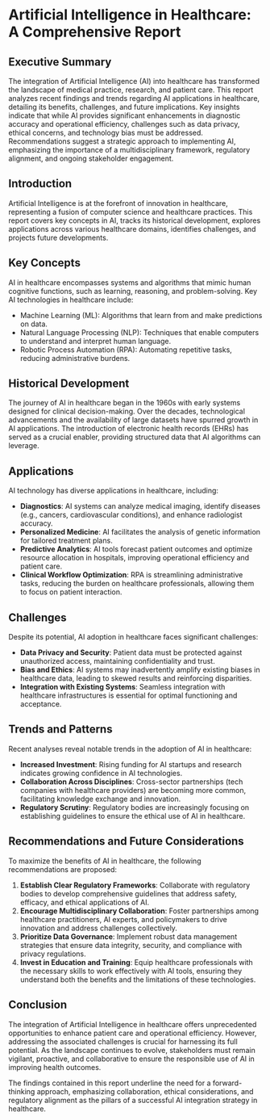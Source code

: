 # Artificial Intelligence in Healthcare: A Comprehensive Report

## Executive Summary
The integration of Artificial Intelligence (AI) into healthcare has transformed the landscape of medical practice, research, and patient care. This report analyzes recent findings and trends regarding AI applications in healthcare, detailing its benefits, challenges, and future implications. Key insights indicate that while AI provides significant enhancements in diagnostic accuracy and operational efficiency, challenges such as data privacy, ethical concerns, and technology bias must be addressed. Recommendations suggest a strategic approach to implementing AI, emphasizing the importance of a multidisciplinary framework, regulatory alignment, and ongoing stakeholder engagement.

## Introduction
Artificial Intelligence is at the forefront of innovation in healthcare, representing a fusion of computer science and healthcare practices. This report covers key concepts in AI, tracks its historical development, explores applications across various healthcare domains, identifies challenges, and projects future developments.

## Key Concepts
AI in healthcare encompasses systems and algorithms that mimic human cognitive functions, such as learning, reasoning, and problem-solving. Key AI technologies in healthcare include:
- Machine Learning (ML): Algorithms that learn from and make predictions on data.
- Natural Language Processing (NLP): Techniques that enable computers to understand and interpret human language.
- Robotic Process Automation (RPA): Automating repetitive tasks, reducing administrative burdens.

## Historical Development
The journey of AI in healthcare began in the 1960s with early systems designed for clinical decision-making. Over the decades, technological advancements and the availability of large datasets have spurred growth in AI applications. The introduction of electronic health records (EHRs) has served as a crucial enabler, providing structured data that AI algorithms can leverage.

## Applications
AI technology has diverse applications in healthcare, including:
- **Diagnostics**: AI systems can analyze medical imaging, identify diseases (e.g., cancers, cardiovascular conditions), and enhance radiologist accuracy.
- **Personalized Medicine**: AI facilitates the analysis of genetic information for tailored treatment plans.
- **Predictive Analytics**: AI tools forecast patient outcomes and optimize resource allocation in hospitals, improving operational efficiency and patient care.
- **Clinical Workflow Optimization**: RPA is streamlining administrative tasks, reducing the burden on healthcare professionals, allowing them to focus on patient interaction.

## Challenges
Despite its potential, AI adoption in healthcare faces significant challenges:
- **Data Privacy and Security**: Patient data must be protected against unauthorized access, maintaining confidentiality and trust.
- **Bias and Ethics**: AI systems may inadvertently amplify existing biases in healthcare data, leading to skewed results and reinforcing disparities.
- **Integration with Existing Systems**: Seamless integration with healthcare infrastructures is essential for optimal functioning and acceptance.

## Trends and Patterns
Recent analyses reveal notable trends in the adoption of AI in healthcare:
- **Increased Investment**: Rising funding for AI startups and research indicates growing confidence in AI technologies.
- **Collaboration Across Disciplines**: Cross-sector partnerships (tech companies with healthcare providers) are becoming more common, facilitating knowledge exchange and innovation.
- **Regulatory Scrutiny**: Regulatory bodies are increasingly focusing on establishing guidelines to ensure the ethical use of AI in healthcare.

## Recommendations and Future Considerations
To maximize the benefits of AI in healthcare, the following recommendations are proposed:
1. **Establish Clear Regulatory Frameworks**: Collaborate with regulatory bodies to develop comprehensive guidelines that address safety, efficacy, and ethical applications of AI.
2. **Encourage Multidisciplinary Collaboration**: Foster partnerships among healthcare practitioners, AI experts, and policymakers to drive innovation and address challenges collectively.
3. **Prioritize Data Governance**: Implement robust data management strategies that ensure data integrity, security, and compliance with privacy regulations.
4. **Invest in Education and Training**: Equip healthcare professionals with the necessary skills to work effectively with AI tools, ensuring they understand both the benefits and the limitations of these technologies.

## Conclusion
The integration of Artificial Intelligence in healthcare offers unprecedented opportunities to enhance patient care and operational efficiency. However, addressing the associated challenges is crucial for harnessing its full potential. As the landscape continues to evolve, stakeholders must remain vigilant, proactive, and collaborative to ensure the responsible use of AI in improving health outcomes.

The findings contained in this report underline the need for a forward-thinking approach, emphasizing collaboration, ethical considerations, and regulatory alignment as the pillars of a successful AI integration strategy in healthcare.